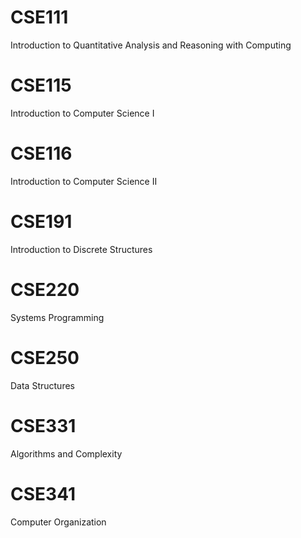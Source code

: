 # CSE111
Introduction to Quantitative Analysis and Reasoning with Computing
# CSE115
Introduction to Computer Science I
# CSE116
Introduction to Computer Science II
# CSE191
Introduction to Discrete Structures
# CSE220
Systems Programming
# CSE250
Data Structures
# CSE331
Algorithms and Complexity
# CSE341
Computer Organization
